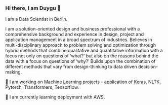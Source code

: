 ### Hi there, I am Duygu 👋

I am a Data Scientist in Berlin.

I am a solution-oriented design and business professional with a comprehensive background and experience in design, project and 
application management in a broad spectrum of industries. Believes in multi-disciplinary approach to problem solving and optimization 
through hybrid methods that combine qualitative and quantitative information with a focus not only on questions of ‘what?’ but also on the 
reasons behind the data with a focus on questions of ‘why?’ Builds upon the combination of different methods that vary from design-thinking 
to data driven decision-making.

🔭 I am working on Machine Learning projects - application of Keras, NLTK, Pytorch, Transformers, Tensorflow.

🌱 I am currently learning deployment with AWS.

<!--
**Duygubirol/Duygubirol** is a ✨ _special_ ✨ repository because its `README.md` (this file) appears on your GitHub profile.

Here are some ideas to get you started:

- 🔭 I’m currently working on ...
- 🌱 I’m currently learning ...
- 👯 I’m looking to collaborate on ...
- 🤔 I’m looking for help with ...
- 💬 Ask me about ...
- 📫 How to reach me: ...
- 😄 Pronouns: ...
- ⚡ Fun fact: ...
-->
